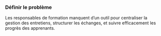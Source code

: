 ### Définir le problème  
Les responsables de formation manquent d’un outil pour centraliser la gestion des entretiens, structurer les échanges, et suivre efficacement les progrès des apprenants.